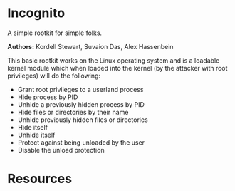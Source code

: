 # Incognito
A simple rootkit for simple folks. 

**Authors:** Kordell Stewart, Suvaion Das, Alex Hassenbein  

This basic rootkit works on the Linux operating system and is a loadable kernel module which when loaded into the kernel (by the attacker with root privileges) will do the following:

  - Grant root privileges to a userland process
  - Hide process by PID
  - Unhide a previously hidden process by PID
  - Hide files or directories by their name
  - Unhide previously hidden files or directories
  - Hide itself
  - Unhide itself
  - Protect against being unloaded by the user
  - Disable the unload protection

# Resources
